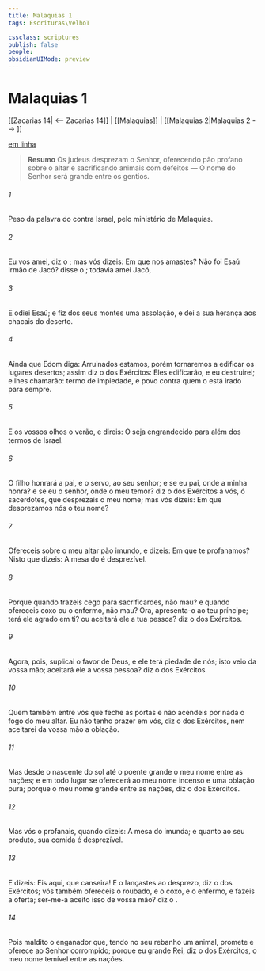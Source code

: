 ```yaml
---
title: Malaquias 1
tags: Escrituras\VelhoT

cssclass: scriptures
publish: false
people:
obsidianUIMode: preview
---
```


# Malaquias 1
[[Zacarias 14| <-- Zacarias 14]] | [[Malaquias]] | [[Malaquias 2|Malaquias 2 --> ]]

[em linha](https://churchofjesuschrist.org/study/scriptures/ot/mal/1?lang=por)

> __Resumo__
Os judeus desprezam o Senhor, oferecendo pão profano sobre o altar e sacrificando animais com defeitos — O nome do Senhor será grande entre os gentios.

###### 1 
Peso da palavra do  contra Israel, pelo ministério de Malaquias.

###### 2 
Eu vos amei, diz o ; mas vós dizeis: Em que nos amastes? Não foi Esaú irmão de Jacó? disse o ; todavia amei Jacó,

###### 3 
E odiei Esaú; e fiz dos seus montes uma assolação, e dei a sua herança aos chacais do deserto.

###### 4 
Ainda que Edom diga: Arruinados estamos, porém tornaremos a edificar os lugares desertos; assim diz o  dos Exércitos: Eles edificarão, e eu destruirei; e lhes chamarão: termo de impiedade, e povo contra quem o  está irado para sempre.

###### 5 
E os vossos olhos o verão, e direis: O  seja engrandecido para além dos termos de Israel.

###### 6 
O filho honrará a  pai, e o servo, ao seu senhor; e se eu  pai, onde  a minha honra? e se eu  o senhor, onde  o meu temor? diz o  dos Exércitos a vós, ó sacerdotes, que desprezais o meu nome; mas vós dizeis: Em que desprezamos nós o teu nome?

###### 7 
Ofereceis sobre o meu altar pão imundo, e dizeis: Em que te profanamos? Nisto que dizeis: A mesa do  é desprezível.

###### 8 
Porque quando trazeis  cego para  sacrificardes, não  mau? e quando ofereceis  coxo ou o enfermo, não  mau? Ora, apresenta-o ao teu príncipe;  terá ele agrado em ti? ou aceitará ele a tua pessoa? diz o  dos Exércitos.

###### 9 
Agora, pois, suplicai o favor de Deus, e ele terá piedade de nós; isto veio da vossa mão; aceitará ele a vossa pessoa? diz o  dos Exércitos.

###### 10 
Quem  também entre vós que feche as portas  e não acendeis por nada o fogo do meu altar. Eu não tenho prazer em vós, diz o  dos Exércitos, nem aceitarei da vossa mão a oblação.

###### 11 
Mas desde o nascente do sol até o poente  grande o meu nome entre as nações; e em todo lugar se oferecerá ao meu nome incenso e uma oblação pura; porque o meu nome  grande entre as nações, diz o  dos Exércitos.

###### 12 
Mas vós o profanais, quando dizeis: A mesa do   imunda; e quanto ao seu produto, sua comida é desprezível.

###### 13 
E dizeis: Eis aqui, que canseira! E o lançastes ao desprezo, diz o  dos Exércitos; vós também ofereceis o roubado, e o coxo, e o enfermo, e fazeis a oferta; ser-me-á aceito isso de vossa mão? diz o .

###### 14 
Pois maldito  o enganador que, tendo no seu rebanho um animal, promete e oferece ao Senhor  corrompido; porque eu  grande Rei, diz o  dos Exércitos, o meu nome  temível entre as nações.

